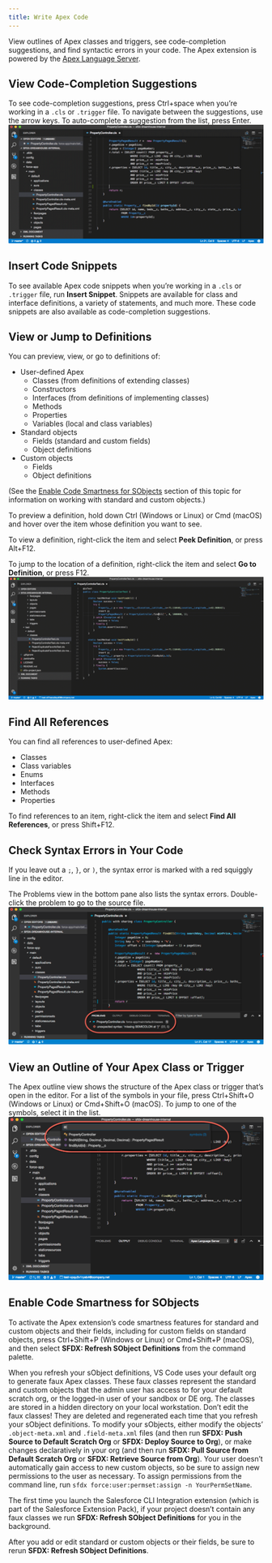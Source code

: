 ```yaml
---
title: Write Apex Code
---
```


View outlines of Apex classes and triggers, see code-completion suggestions, and find syntactic errors in your code. The Apex extension is powered by the [Apex Language Server](language-server).

## View Code-Completion Suggestions

To see code-completion suggestions, press Ctrl+space when you’re working in a `.cls` or `.trigger` file. To navigate between the suggestions, use the arrow keys. To auto-complete a suggestion from the list, press Enter.  
![Animation showing code completion of a System.debug() statement](https://raw.githubusercontent.com/forcedotcom/salesforcedx-vscode/develop/packages/salesforcedx-vscode-apex/images/apex_completion.gif)

## Insert Code Snippets

To see available Apex code snippets when you’re working in a `.cls` or `.trigger` file, run **Insert Snippet**. Snippets are available for class and interface definitions, a variety of statements, and much more. These code snippets are also available as code-completion suggestions.

## View or Jump to Definitions

You can preview, view, or go to definitions of:

- User-defined Apex
  - Classes (from definitions of extending classes)
  - Constructors
  - Interfaces (from definitions of implementing classes)
  - Methods
  - Properties
  - Variables (local and class variables)
- Standard objects
  - Fields (standard and custom fields)
  - Object definitions
- Custom objects
  - Fields
  - Object definitions

(See the [Enable Code Smartness for SObjects](#enable-code-smartness-for-sobjects) section of this topic for information on working with standard and custom objects.)

To preview a definition, hold down Ctrl (Windows or Linux) or Cmd (macOS) and hover over the item whose definition you want to see.

To view a definition, right-click the item and select **Peek Definition**, or press Alt+F12.

To jump to the location of a definition, right-click the item and select **Go to Definition**, or press F12.  
![Previewing, viewing, and jumping to a definition](https://raw.githubusercontent.com/forcedotcom/salesforcedx-vscode/develop/packages/salesforcedx-vscode-apex/images/apex_go_to_definition.gif)

## Find All References

You can find all references to user-defined Apex:

- Classes
- Class variables
- Enums
- Interfaces
- Methods
- Properties

To find references to an item, right-click the item and select **Find All References**, or press Shift+F12.

## Check Syntax Errors in Your Code

If you leave out a `;`, `}`, or `)`, the syntax error is marked with a red squiggly line in the editor.

The Problems view in the bottom pane also lists the syntax errors. Double-click the problem to go to the source file.  
![Problems view, showing a missing semicolon in an Apex class](https://raw.githubusercontent.com/forcedotcom/salesforcedx-vscode/develop/packages/salesforcedx-vscode-apex/images/apex_problems.png)

## View an Outline of Your Apex Class or Trigger

The Apex outline view shows the structure of the Apex class or trigger that’s open in the editor. For a list of the symbols in your file, press Ctrl+Shift+O (Windows or Linux) or Cmd+Shift+O (macOS). To jump to one of the symbols, select it in the list.  
![Outline view, showing the symbols in an Apex class](https://raw.githubusercontent.com/forcedotcom/salesforcedx-vscode/develop/packages/salesforcedx-vscode-apex/images/apex_outline.png)

## Enable Code Smartness for SObjects

To activate the Apex extension’s code smartness features for standard and custom objects and their fields, including for custom fields on standard objects, press Ctrl+Shift+P (Windows or Linux) or Cmd+Shift+P (macOS), and then select **SFDX: Refresh SObject Definitions** from the command palette.

When you refresh your sObject definitions, VS Code uses your default org to generate faux Apex classes. These faux classes represent the standard and custom objects that the admin user has access to for your default scratch org, or the logged-in user of your sandbox or DE org. The classes are stored in a hidden directory on your local workstation. Don’t edit the faux classes! They are deleted and regenerated each time that you refresh your sObject definitions. To modify your sObjects, either modify the objects’ `.object-meta.xml` and `.field-meta.xml` files (and then run **SFDX: Push Source to Default Scratch Org** or **SFDX: Deploy Source to Org**), or make changes declaratively in your org (and then run **SFDX: Pull Source from Default Scratch Org** or **SFDX: Retrieve Source from Org**). Your user doesn’t automatically gain access to new custom objects, so be sure to assign new permissions to the user as necessary. To assign permissions from the command line, run `sfdx force:user:permset:assign -n YourPermSetName`.

The first time you launch the Salesforce CLI Integration extension (which is part of the Salesforce Extension Pack), if your project doesn’t contain any faux classes we run **SFDX: Refresh SObject Definitions** for you in the background.

After you add or edit standard or custom objects or their fields, be sure to rerun **SFDX: Refresh SObject Definitions**.
